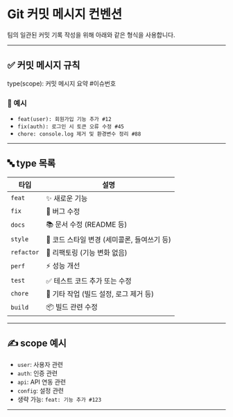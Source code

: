 # Git 커밋 메시지 컨벤션

팀의 일관된 커밋 기록 작성을 위해 아래와 같은 형식을 사용합니다.

---

## ✅ 커밋 메시지 규칙

type(scope): 커밋 메시지 요약 #이슈번호

### 📌 예시

- `feat(user): 회원가입 기능 추가 #12`
- `fix(auth): 로그인 시 토큰 오류 수정 #45`
- `chore: console.log 제거 및 환경변수 정리 #88`

---

## 🔤 type 목록

| 타입      | 설명                                  |
|-----------|---------------------------------------|
| `feat`    | ✨ 새로운 기능                         |
| `fix`     | 🐛 버그 수정                          |
| `docs`    | 📚 문서 수정 (README 등)              |
| `style`   | 💄 코드 스타일 변경 (세미콜론, 들여쓰기 등) |
| `refactor`| 🔨 리팩토링 (기능 변화 없음)          |
| `perf`    | ⚡ 성능 개선                           |
| `test`    | ✅ 테스트 코드 추가 또는 수정          |
| `chore`   | 🔧 기타 작업 (빌드 설정, 로그 제거 등) |
| `build`   | 📦 빌드 관련 수정                     |

---

## ✍️ scope 예시

- `user`: 사용자 관련
- `auth`: 인증 관련
- `api`: API 연동 관련
- `config`: 설정 관련
- 생략 가능: `feat: 기능 추가 #123`

---
